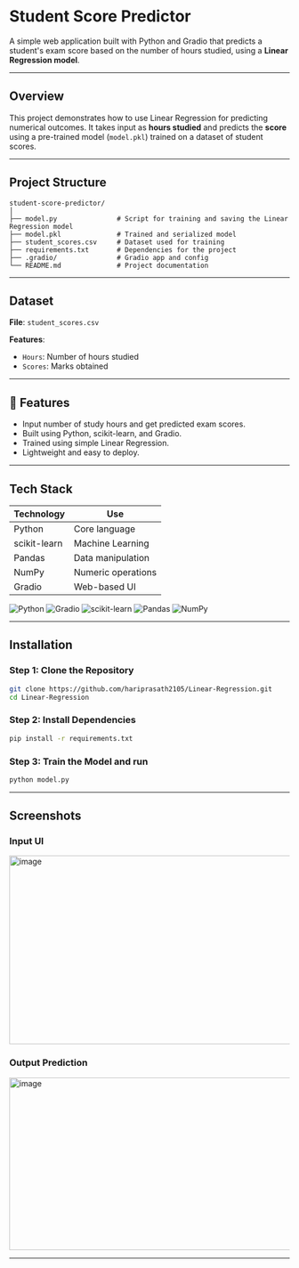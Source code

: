 # Student Score Predictor

A simple web application built with Python and Gradio that predicts a student's exam score based on the number of hours studied, using a **Linear Regression model**.

---

## Overview

This project demonstrates how to use Linear Regression for predicting numerical outcomes. It takes input as **hours studied** and predicts the **score** using a pre-trained model (`model.pkl`) trained on a dataset of student scores.

---

## Project Structure

```
student-score-predictor/
│
├── model.py               # Script for training and saving the Linear Regression model
├── model.pkl              # Trained and serialized model
├── student_scores.csv     # Dataset used for training
├── requirements.txt       # Dependencies for the project
├── .gradio/               # Gradio app and config
└── README.md              # Project documentation
```

---

## Dataset

**File**: `student_scores.csv`

**Features**:
- `Hours`: Number of hours studied
- `Scores`: Marks obtained

---

## 🚀 Features

- Input number of study hours and get predicted exam scores.
- Built using Python, scikit-learn, and Gradio.
- Trained using simple Linear Regression.
- Lightweight and easy to deploy.

---

## Tech Stack

| Technology     | Use                  |
|----------------|----------------------|
| Python         | Core language        |
| scikit-learn   | Machine Learning     |
| Pandas         | Data manipulation    |
| NumPy          | Numeric operations   |
| Gradio         | Web-based UI         |

![Python](https://img.shields.io/badge/Python-3776AB?style=for-the-badge&logo=python&logoColor=white)
![Gradio](https://img.shields.io/badge/Gradio-FF6B81?style=for-the-badge&logo=python&logoColor=white)
![scikit-learn](https://img.shields.io/badge/scikit--learn-F7931E?style=for-the-badge&logo=scikit-learn&logoColor=white)
![Pandas](https://img.shields.io/badge/Pandas-150458?style=for-the-badge&logo=pandas&logoColor=white)
![NumPy](https://img.shields.io/badge/NumPy-013243?style=for-the-badge&logo=numpy&logoColor=white)

---

## Installation

### Step 1: Clone the Repository
```bash
git clone https://github.com/hariprasath2105/Linear-Regression.git
cd Linear-Regression
```

### Step 2: Install Dependencies
```bash
pip install -r requirements.txt
```

### Step 3: Train the Model and run
```bash
python model.py
```
---

## Screenshots

### Input UI
<img width="1364" height="339" alt="image" src="https://github.com/user-attachments/assets/17dfea1f-1df2-4320-b169-a791aa14f96b" />

### Output Prediction
<img width="1366" height="310" alt="image" src="https://github.com/user-attachments/assets/bee5ca9d-d8fd-4c97-9f93-121a565b8c5d" />

---

